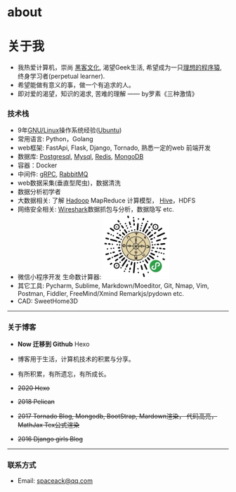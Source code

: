 # about


# 关于我

- 我热爱计算机，崇尚 [黑客文化](http://translations.readthedocs.io/en/latest/hacker_howto.html#id5), 渴望Geek生活, 希望成为一只[理想的程序猿](http://guoze.me/2015/03/02/excellent-programmer/), 终身学习者(perpetual learner).
- 希望能做有意义的事，做一个有追求的人。
- 即对爱的渴望，知识的渴求, 苦难的理解 —— by罗素《三种激情》

### 技术栈
- 9年[GNU/Linux](https://www.gnu.org/gnu/linux-and-gnu.en.html)操作系统经验([Ubuntu](https://www.ubuntu.com/desktop))
- 常用语言: Python，Golang
- web框架: FastApi, Flask, Django, Tornado, 熟悉一定的web 前端开发
- 数据库: [Postgresql](https://www.postgresql.org/), [Mysql](https://mariadb.org/), [Redis](https://redis.io/), [MongoDB](https://www.mongodb.com/)
- 容器：Docker
- 中间件: [gRPC](www.grpc.io), [RabbitMQ](http://www.rabbitmq.com)
- web数据采集(垂直型爬虫)，数据清洗
- 数据分析初学者
- 大数据相关: 了解 [Hadoop](http://hadoop.apache.org/) MapReduce 计算模型， [Hive](https://hive.apache.org/)，HDFS
- 网络安全相关: [Wireshark](https://www.wireshark.org/)数据抓包与分析，数据隐写 etc.
- 微信小程序开发 生命数计算器: 
![生命数计算器](wx-lifenum.jpeg)
- 其它工具: Pycharm, Sublime, Markdown/Moeditor, Git, Nmap, Vim, Postman, Fiddler, FreeMind/Xmind  Remarkjs/pydown etc.
 - CAD: SweetHome3D

---

### 关于博客
- **Now  迁移到 Github** Hexo
- 博客用于生活，计算机技术的积累与分享。
- 有所积累，有所遗忘，有所成长。
- <del>2020 Hexo<del>
- <del>2018 Pelican</del> 
- <del>2017 Tornado Blog, Mongodb, BootStrap, Mardown渲染， 代码高亮，MathJax Tex公式渲染</del>

- <del>2016 Django girls Blog</del>



---
### 联系方式
- Email: spaceack@qq.com
